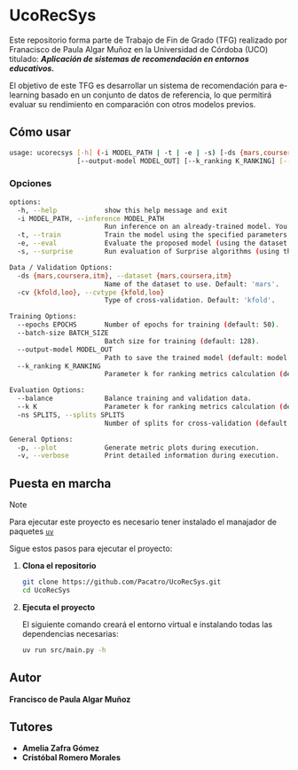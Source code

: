 # UcoRecSys

Este repositorio forma parte de Trabajo de Fin de Grado (TFG) realizado por Franacisco de Paula Algar Muñoz en la Universidad de Córdoba (UCO) titulado: ***Aplicación de sistemas de recomendación en entornos educativos.***

El objetivo de este TFG es desarrollar un sistema de recomendación para e-learning basado en un conjunto de datos de referencia, lo que permitirá evaluar su rendimiento en comparación con otros modelos previos.

## Cómo usar

```bash
usage: ucorecsys [-h] (-i MODEL_PATH | -t | -e | -s) [-ds {mars,coursera,itm}] [-cv {kfold,loo}] [--epochs EPOCHS] [--batch-size BATCH_SIZE]
                 [--output-model MODEL_OUT] [--k_ranking K_RANKING] [--balance] [--k K] [-ns SPLITS] [-p] [-v]
```

### Opciones

```bash
options:
  -h, --help            show this help message and exit
  -i MODEL_PATH, --inference MODEL_PATH
                        Run inference on an already-trained model. You must specify the path to the model file.
  -t, --train           Train the model using the specified parameters.
  -e, --eval            Evaluate the proposed model (using the dataset and cvtype parameters).
  -s, --surprise        Run evaluation of Surprise algorithms (using the Surprise library).

Data / Validation Options:
  -ds {mars,coursera,itm}, --dataset {mars,coursera,itm}
                        Name of the dataset to use. Default: 'mars'.
  -cv {kfold,loo}, --cvtype {kfold,loo}
                        Type of cross-validation. Default: 'kfold'.

Training Options:
  --epochs EPOCHS       Number of epochs for training (default: 50).
  --batch-size BATCH_SIZE
                        Batch size for training (default: 128).
  --output-model MODEL_OUT
                        Path to save the trained model (default: model.pt).
  --k_ranking K_RANKING
                        Parameter k for ranking metrics calculation (default: 10).

Evaluation Options:
  --balance             Balance training and validation data.
  --k K                 Parameter k for ranking metrics calculation (default: 10).
  -ns SPLITS, --splits SPLITS
                        Number of splits for cross-validation (default: 10).

General Options:
  -p, --plot            Generate metric plots during execution.
  -v, --verbose         Print detailed information during execution.
```

## Puesta en marcha

> [!NOTE]
> Para ejecutar este proyecto es necesario tener instalado el manajador de paquetes [`uv`](https://docs.astral.sh/uv/)

Sigue estos pasos para ejecutar el proyecto:

1. **Clona el repositorio**

    ```bash
    git clone https://github.com/Pacatro/UcoRecSys.git
    cd UcoRecSys
    ```

2. **Ejecuta el proyecto**

    El siguiente comando creará el entorno virtual e instalando todas las dependencias necesarias:

    ```bash
    uv run src/main.py -h
    ```

## Autor  

**Francisco de Paula Algar Muñoz**  

## Tutores  

- **Amelia Zafra Gómez**  
- **Cristóbal Romero Morales**
